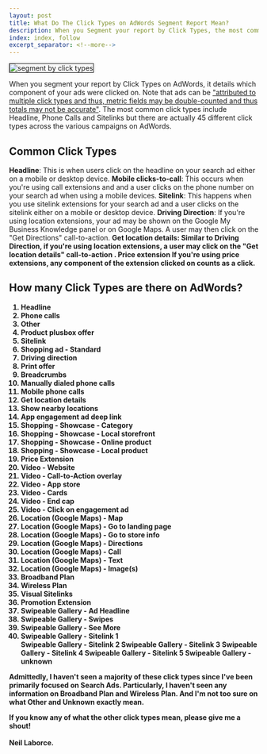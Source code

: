 ```yaml
---
layout: post
title: What Do The Click Types on AdWords Segment Report Mean?
description: When you Segment your report by Click Types, the most common click types include Headline, Mobile Clicks-to-Call and Sitelinks but there are actually 45 different click types across the various campaigns on AdWords. What are they and what do they mean? 
index: index, follow
excerpt_separator: <!--more-->
---
```


  <img src="{{ site.baseurl }}/images/segment-by-click-types.PNG" alt="segment by click types" style="border:1px solid black">
  
  When you segment your report by Click Types on AdWords, it details which component of your ads were clicked on. Note that ads can be <a href="https://developers.google.com/adwords/api/docs/appendix/reports/click-performance-report#clicktype" target="blank_" rel="nofollow">"attributed to multiple click types and thus, metric fields may be double-counted and thus totals may not be accurate"</a>. The most common click types include Headline, Phone Calls and Sitelinks but there are actually 45 different click types across the various campaigns on AdWords. 
  <!--more-->

  <h2>Common Click Types</h2>

  <strong>Headline</strong>: This is when users click on the headline on your search ad either on a mobile or desktop device.
  <strong>Mobile clicks-to-call</strong>: This occurs when you're using call extensions and and a user clicks on the phone number on your search ad when using a mobile devices.
  <strong>Sitelink</strong>: This happens when you use sitelink extensions for your search ad and a user clicks on the sitelink either on a mobile or desktop device.
  <strong>Driving Direction</strong>: If you're using location extensions, your ad may be shown on the Google My Business Knowledge panel or on Google Maps. A user may then click on the "Get Directions" call-to-action.
  <strong>Get location details<strong>: Similar to Driving Direction, if you're using location extensions, a user may click on the "Get location details" call-to-action .
  <strong>Price extension</strong> If you're using price extensions, any component of the extension clicked on counts as a click.

  <h2>How many Click Types are there on AdWords?</h2>
  
  <ol>
	<li>Headline</li>
	<li>Phone calls</li>
	<li>Other</li>
	<li>Product plusbox offer</li>
	<li>Sitelink</li>
	<li>Shopping ad - Standard</li>
	<li>Driving direction</li>
	<li>Print offer</li>
	<li>Breadcrumbs</li>
	<li>Manually dialed phone calls</li>
	<li>Mobile phone calls</li>
	<li>Get location details</li>
	<li>Show nearby locations</li>
	<li>App engagement ad deep link</li>
	<li>Shopping - Showcase - Category</li>
	<li>Shopping - Showcase - Local storefront</li>
	<li>Shopping - Showcase - Online product</li>
	<li>Shopping - Showcase - Local product</li>
	<li>Price Extension</li>
	<li>Video - Website</li>
	<li>Video - Call-to-Action overlay</li>
	<li>Video - App store</li>
	<li>Video - Cards</li>
	<li>Video - End cap</li>
	<li>Video - Click on engagement ad</li>
	<li>Location (Google Maps) - Map</li>
	<li>Location (Google Maps) - Go to landing page</li>
	<li>Location (Google Maps) - Go to store info</li>
	<li>Location (Google Maps) - Directions</li>
	<li>Location (Google Maps) - Call</li>
	<li>Location (Google Maps) - Text</li>
	<li>Location (Google Maps) - Image(s)</li>
	<li>Broadband Plan</li>
	<li>Wireless Plan</li>
	<li>Visual Sitelinks</li>
	<li>Promotion Extension</li>
	<li>Swipeable Gallery - Ad Headline</li>
	<li>Swipeable Gallery - Swipes</li>
	<li>Swipeable Gallery - See More</li>
	<li>Swipeable Gallery - Sitelink 1</li>
	</li>Swipeable Gallery - Sitelink 2</li>
	</li>Swipeable Gallery - Sitelink 3</li>
	</li>Swipeable Gallery - Sitelink 4</li>
	</li>Swipeable Gallery - Sitelink 5</li>
	</li>Swipeable Gallery - unknown</li>
  </ol>

  Admittedly, I haven't seen a majority of these click types since I've been primarily focused on Search Ads. Particularly, I haven't seen any information on Broadband Plan and Wireless Plan. And I'm not too sure on what Other and Unknown exactly mean. 
  
  <strong>If you know any of what the other click types mean, please give me a shout!</strong>
  <br/>
  <br/>Neil Laborce.
  <br>
  <br>
